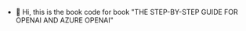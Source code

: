 - 👋 Hi, this is the book code for book "THE STEP-BY-STEP GUIDE FOR OPENAI AND AZURE OPENAI" 


<!---
books-code/books-code is a ✨ special ✨ repository for book "THE STEP-BY-STEP GUIDE FOR OPENAI AND AZURE OPENAI"  all the USECASE Samples are available.
You can click the Preview link to take a look at your changes.
--->
